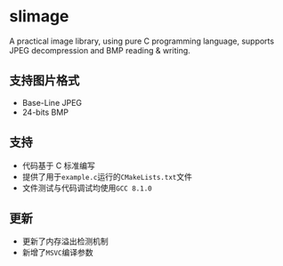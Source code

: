 # slimage
 A practical image library, using pure C programming language, supports JPEG decompression and BMP reading & writing. 

## 支持图片格式
* Base-Line JPEG
* 24-bits BMP

## 支持
* 代码基于 C 标准编写
* 提供了用于`example.c`运行的`CMakeLists.txt`文件
* 文件测试与代码调试均使用`GCC 8.1.0`

## 更新
* 更新了内存溢出检测机制
* 新增了`MSVC`编译参数
